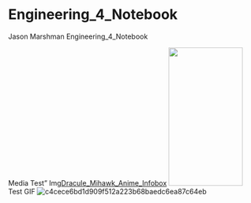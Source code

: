 # Engineering_4_Notebook
Jason Marshman Engineering_4_Notebook

Media Test”
Img[Dracule_Mihawk_Anime_Infobox](https://user-images.githubusercontent.com/71345217/188210170-84bd73ea-210a-4d49-8838-17b8912ee379.png)
<img src="https://user-images.githubusercontent.com/16319829/81180309-2b51f000-8fee-11ea-8a78-ddfe8c3412a7.png" width="150" height="280">
Test GIF
![c4cece6bd1d909f512a223b68baedc6ea87c64eb](https://user-images.githubusercontent.com/71345217/188210377-3ec5dd74-4e9c-487f-93e9-e33537a56ef0.jpeg)

